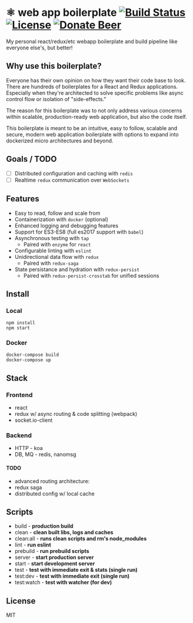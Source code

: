 # ⚛ web app boilerplate [![Build Status][travis-image]][travis-url] [![License][git-license-image]][git-license-url] [![Donate Beer][beerpay-image]][beerpay-url]
My personal react/redux/etc webapp boilerplate and build pipeline like everyone else's, but better!

## Why use this boilerplate?
Everyone has their own opinion on how they want their code base to look. There are hundreds of boilerplates for a React and Redux applications. Especially when they're architected to solve specific problems like async control flow or isolation of "side-effects."

The reason for this boilerplate was to not only address various concerns within scalable, production-ready web application, but also the code itself.

This boilerplate is meant to be an intuitive, easy to follow, scalable and secure, modern web application boilerplate with options to expand into dockerized micro architectures and beyond.

## Goals / TODO
- [ ] Distributed configuration and caching with `redis`
- [ ] Realtime `redux` communication over `WebSockets`

## Features
* Easy to read, follow and scale from
* Containerization with `docker` (optional)
* Enhanced logging and debugging features
* Support for ES3-ES8 (full es2017 support with `babel`)
* Asynchronous testing with `tap`
  * Paired with `enzyme` for `react`
* Configurable linting with `eslint`
* Unidirectional data flow with `redux` 
  * Paired with `redux-saga`
* State persistance and hydration with `redux-persist`
  * Paired with `redux-persist-crosstab` for unified sessions

## Install

### Local
```
npm install
npm start
```

### Docker
```
docker-compose build
docker-compose up
```

## Stack

### Frontend
* react
* redux w/ async routing & code splitting (webpack)
* socket.io-client

### Backend
* HTTP - koa
* DB, MQ - redis, nanomsg

#### TODO
* advanced routing architecture:
* redux saga
* distributed config w/ local cache

## Scripts
* build - **production build**
* clean - **clean built libs, logs and caches**
* clean:all - **runs clean scripts and rm's node_modules**
* lint - **run eslint**
* prebuild - **run prebuild scripts**
* server - **start production server**
* start - **start development server**
* test - **test with immediate exit & stats (single run)**
* test:dev - **test with immediate exit (single run)**
* test:watch - **test with watcher (for dev)**

## License
MIT

[git-license-url]: https://github.com/moimikey/react-boilerplate/blob/master/LICENSE
[git-license-image]: https://img.shields.io/github/license/moimikey/react-boilerplate.svg
[travis-url]: https://travis-ci.org/moimikey/react-boilerplate
[travis-image]: https://travis-ci.org/moimikey/react-boilerplate.svg?branch=redux
[beerpay-url]: https://beerpay.io/moimikey/react-boilerplate
[beerpay-image]: https://beerpay.io/moimikey/react-boilerplate/badge.svg?style=flat
